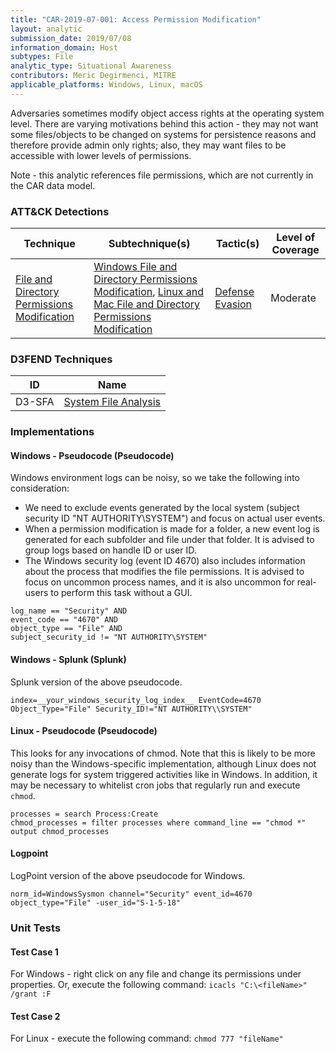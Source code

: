 ```yaml
---
title: "CAR-2019-07-001: Access Permission Modification"
layout: analytic
submission_date: 2019/07/08
information_domain: Host
subtypes: File
analytic_type: Situational Awareness
contributors: Meric Degirmenci, MITRE
applicable_platforms: Windows, Linux, macOS
---
```



Adversaries sometimes modify object access rights at the operating system level. There are varying motivations behind this action -  they may not want some files/objects to be changed on systems for persistence reasons and therefore provide admin only rights; also, they may want files to be accessible with lower levels of permissions.

Note - this analytic references file permissions, which are not currently in the CAR data model.


### ATT&CK Detections

|Technique|Subtechnique(s)|Tactic(s)|Level of Coverage|
|---|---|---|---|
|[File and Directory Permissions Modification](https://attack.mitre.org/techniques/T1222/)|[Windows File and Directory Permissions Modification](https://attack.mitre.org/techniques/T1222/001/), [Linux and Mac File and Directory Permissions Modification](https://attack.mitre.org/techniques/T1222/002/)|[Defense Evasion](https://attack.mitre.org/tactics/TA0005/)|Moderate|


### D3FEND Techniques

|ID|Name|
|---|---| 
|D3-SFA | [System File Analysis](https://d3fend.mitre.org/technique/d3f:SystemFileAnalysis)| 





### Implementations

#### Windows - Pseudocode (Pseudocode)


Windows environment logs can be noisy, so we take the following into consideration:
  * We need to exclude events generated by the local system (subject security ID "NT AUTHORITY\SYSTEM") and focus on actual user events.
  * When a permission modification is made for a folder, a new event log is generated for each subfolder and file under that folder. It is advised to group logs based on handle ID or user ID.
  * The Windows security log (event ID 4670) also includes information about the process that modifies the file permissions. It is advised to focus on uncommon process names, and it is also uncommon for real-users to perform this task without a GUI.


```
log_name == "Security" AND
event_code == "4670" AND
object_type == "File" AND
subject_security_id != "NT AUTHORITY\SYSTEM"
```


#### Windows - Splunk (Splunk)


Splunk version of the above pseudocode.


```
index=__your_windows_security_log_index__ EventCode=4670 Object_Type="File" Security_ID!="NT AUTHORITY\\SYSTEM"
```


#### Linux - Pseudocode (Pseudocode)


This looks for any invocations of chmod. Note that this is likely to be more noisy than the Windows-specific implementation, although Linux does not generate logs for system triggered activities like in Windows. In addition, it may be necessary to whitelist cron jobs that regularly run and execute `chmod`.


```
processes = search Process:Create
chmod_processes = filter processes where command_line == "chmod *"
output chmod_processes
```


#### Logpoint

LogPoint version of the above pseudocode for Windows.


```
norm_id=WindowsSysmon channel="Security" event_id=4670 object_type="File" -user_id="S-1-5-18"
```



### Unit Tests

#### Test Case 1

For Windows - right click on any file and change its permissions under properties. Or, execute the following command: `icacls "C:\<fileName>" /grant :F`

#### Test Case 2

For Linux - execute the following command: `chmod 777 "fileName"`


